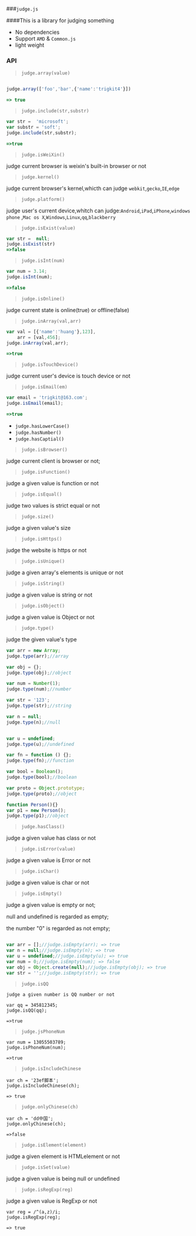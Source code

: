 ###`judge.js`

####This is a library for judging something
- No dependencies
- Support `AMD` & `Common.js`
- light weight

### API

>`judge.array(value)`


```js

judge.array(['foo','bar',{'name':'trigkit4'}])

=> true
```

>`judge.include(str,substr)`

```js
var str =  'microsoft';
var substr = 'soft';
judge.include(str,substr);

=>true
```
>`judge.isWeiXin()`

judge current browser is weixin's built-in browser or not

>`judge.kernel()`

judge current browser's kernel,whicth can judge `webkit`,`gecko`,`IE`,`edge`

>`judge.platform()`

judge user's current device,whitch can judge:`Android`,`iPad`,`iPhone`,`windows phone`
,`Mac os X`,`Windows`,`Linux`,`qq`,`blackberry`

>`judge.isExist(value)`

```js
var str =  null;
judge.isExist(str)
=>false
```

>`judge.isInt(num)`

```js
var num = 3.14;
judge.isInt(num);

=>false
```

>`judge.isOnline()`

judge current state is online(true) or offline(false)

>`judge.inArray(val,arr)`

```js
var val = [{'name':'huang'},123],
    arr = [val,456];
judge.inArray(val,arr);

=>true
```

>`judge.isTouchDevice()`

judge current user's device is touch device or not

>`judge.isEmail(em)`

```js
var email = 'trigkit@163.com';
judge.isEmail(email);

=>true
```

- `judge.hasLowerCase()`
- `judge.hasNumber()`
- `judge.hasCaptial()`


>`judge.isBrowser()`

judge current client is browser or not;

>`judge.isFunction()`

judge a given value is function or not


>`judge.isEqual()`

judge two values is strict equal or not 

>`judge.size()`

judge a given value's size



>`judge.isHttps()`

judge the website is https or not 

>`judge.isUnique()`

judge a given array's elements is unique or not

>`judge.isString()`

judge a given value is string or not 

>`judge.isObject()`

judge a given value is Object or not

>`judge.type()`

judge the given value's type

```js
var arr = new Array;
judge.type(arr);//array

var obj = {};
judge.type(obj);//object

var num = Number(1);
judge.type(num);//number

var str = '123';
judge.type(str);//string

var n = null;
judge.type(n);//null


var u = undefined;
judge.type(u);//undefined

var fn = function () {};
judge.type(fn);//function

var bool = Boolean();
judge.type(bool);//boolean

var proto = Object.prototype;
judge.type(proto);//object

function Person(){}
var p1 = new Person();
judge.type(p1);//object
```    

>`judge.hasClass()`

judge a given value has class or not

>`judge.isError(value)`

judge a given value is Error or not

>`judge.isChar()`

judge a given value is char or not

>`judge.isEmpty()`

judge a given value is empty or not;

null and undefined is regarded as empty;

the number "0" is regarded as not empty;

```js

var arr = [];//judge.isEmpty(arr); => true
var n = null;//judge.isEmpty(n); => true
var u = undefined;//judge.isEmpty(u); => true
var num = 0;//judge.isEmpty(num); => false
var obj = Object.create(null);//judge.isEmpty(obj); => true
var str = '';//judge.isEmpty(str); => true

```

> `judge.isQQ`

```
judge a given number is QQ number or not

var qq = 345812345;
judge.isQQ(qq);

=>true
```

>`judge.jsPhoneNum`

```
var num = 13055503789;
judge.isPhoneNum(num);

=>true
```
>`judge.isIncludeChinese`

```
var ch = '23ef脚本';
judge.isIncludeChinese(ch);

=> true
```

>`judge.onlyChinese(ch)`

```
var ch = 'dd中国';
judge.onlyChinese(ch);

=>false
```

>`judge.isElement(element)`

judge a given element is HTMLelement or not

>`judge.isSet(value)`

judge a given value is being null or undefined


>`judge.isRegExp(reg)`

judge a given value is RegExp or not 

```
var reg = /^(a,z)/i;
judge.isRegExp(reg);

=> true
```




